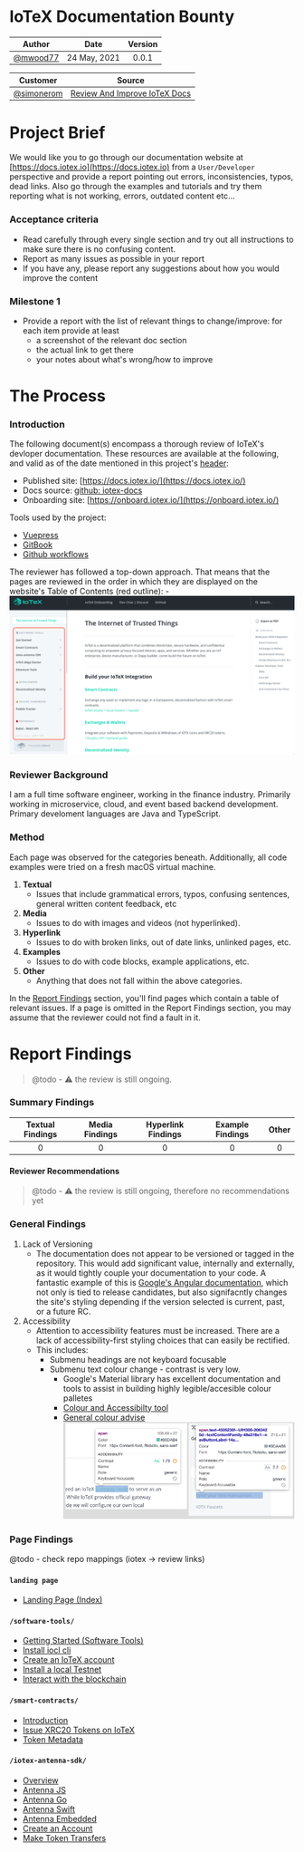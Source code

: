 # IoTeX Documentation Bounty

| Author          | Date           | Version  |
| :-------------: | :------------: | :------: |
| [@mwood77](https://github.com/mwood77) |  24 May, 2021  |  0.0.1   |

| Customer        | Source           |
| :-------------: | :-------------:  | 
| [@simonerom](https://github.com/simonerom) | [Review And Improve IoTeX Docs](https://gitcoin.co/issue/iotexproject/halogrants/32/100025753) |


# Project Brief
We would like you to go through our documentation website at [https://docs.iotex.io](https://docs.iotex.io) from a `User/Developer` perspective and provide a report pointing out errors, inconsistencies, typos, dead links. Also go through the examples and tutorials and try them reporting what is not working, errors, outdated content etc...

### Acceptance criteria
- Read carefully through every single section and try out all instructions to make sure there is no confusing content.
- Report as many issues as possible in your report
- If you have any, please report any suggestions about how you would improve the content

### Milestone 1
- Provide a report with the list of relevant things to change/improve: for each item provide at least
    - a screenshot of the relevant doc section
    - the actual link to get there
    - your notes about what's wrong/how to improve

# The Process
### Introduction
The following document(s) encompass a thorough review of IoTeX's devloper documentation. These resources are available at the following, and valid as of the date mentioned in this project's [header](#iotex-documentation-bounty):
- Published site: [https://docs.iotex.io/](https://docs.iotex.io/)
- Docs source: [github: iotex-docs](https://github.com/iotexproject/iotex-docs)
- Onboarding site: [https://onboard.iotex.io/](https://onboard.iotex.io/)

Tools used by the project:
- [Vuepress](https://vuepress.vuejs.org/config/)
- [GitBook](https://docs.gitbook.com/)
- [Github workflows](https://github.com/iotexproject/iotex-docs/blob/master/.github/workflows/deploy.yml)

The reviewer has followed a top-down approach. That means that the pages are reviewed in the order in which they are displayed on the website's Table of Contents (red outline):
    - ![index page showing ToC](./images/index.jpg)

### Reviewer Background
I am a full time software engineer, working in the finance industry. Primarily working in microservice, cloud, and event based backend development. Primary develoment languages are Java and TypeScript.

### Method
Each page was observed for the categories beneath. Additionally, all code examples were tried on a fresh macOS virtual machine.
1. **Textual**
    - Issues that include grammatical errors, typos, confusing sentences, general written content feedback, etc
1. **Media**
    - Issues to do with images and videos (not hyperlinked).
1. **Hyperlink**
    - Issues to do with broken links, out of date links, unlinked pages, etc.
1. **Examples**
    - Issues to do with code blocks, example applications, etc.
1. **Other**
    -  Anything that does not fall within the above categories.

In the [Report Findings](#report-findings) section, you'll find pages which contain a table of relevant issues. If a page is omitted in the Report Findings section, you may assume that the reviewer could not find a fault in it.

# Report Findings
> @todo - ⚠️ the review is still ongoing. 

### Summary Findings
| Textual Findings  | Media Findings   | Hyperlink Findings  | Example Findings  |  Other  |
| :-------------: | :------------: | :------: |   :------: |  :------: |
| 0               |  0             |  0       |    0       |   0       |

#### Reviewer Recommendations
> @todo - ⚠️ the review is still ongoing, therefore no recommendations yet

### General Findings
1. Lack of Versioning
    - The documentation does not appear to be versioned or tagged in the repository. This would add significant value, internally and externally, as it would tightly couple your documentation to your code. A fantastic example of this is [Google's Angular documentation](https://angular.io/docs), which not only is tied to release candidates, but also signifacntly changes the site's styling depending if the version selected is current, past, or a future RC.
1. Accessibility
    - Attention to accessibility features must be increased. There are a lack of accessibility-first styling choices that can easily be rectified.
    - This includes:
        - Submenu headings are not keyboard focusable
        - Submenu text colour change - contrast is very low.
            - Google's Material library has excellent documentation and tools to assist in building highly legible/accesible colour palletes
            - [Colour and Accessibilty tool](https://material.io/resources/color/#!/?view.left=1&view.right=0&primary.color=6002ee)
            - [General colour advise](https://material.io/design/color/the-color-system.html#color-theme-creation)
        ![0001-accessibility-contrast](images/0001-accessibility-text.png) 
        


### Page Findings

@todo - check repo mappings (iotex -> review links)

#### `landing page`
- [Landing Page (Index)](./pages/1000-index.md)

#### `/software-tools/`
- [Getting Started (Software Tools)](./pages/software-tools/2000-getting-started.md)
- [Install iocl cli](./pages/software-tools/3000-install-ioctl-cli.md)
- [Create an IoTeX account](./pages/software-tools/4000-create-an-iotex-account.md)
- [Install a local Testnet](./pages/software-tools/5000-install-a-local-testnet.md)
- [Interact with the blockchain](./pages/software-tools/6000-interact-with-the-blockchain.md)

#### `/smart-contracts/`
- [Introduction](./pages/smart-contracts/7000-introduction.md)
- [Issue XRC20 Tokens on IoTeX](./pages/smart-contracts/8000-issue-xrc20-tokens-on-iotex.md)
- [Token Metadata](./pages/smart-contracts/9000-token-metadata.md)

#### `/iotex-antenna-sdk/`
- [Overview](./pages/iotex-antenna-sdk/10000-overview.md)
- [Antenna JS](./pages/iotex-antenna-sdk/11000-antenna-js.md)
- [Antenna Go](./pages/iotex-antenna-sdk/12000-antenna-go.md)
- [Antenna Swift](./pages/iotex-antenna-sdk/13000-antenna-swift.md)
- [Antenna Embedded](./pages/iotex-antenna-sdk/14000-antenna-embedded.md)
- [Create an Account](./pages/iotex-antenna-sdk/15000-create-an-account.md)
- [Make Token Transfers](./pages/iotex-antenna-sdk/16000-make-token-transfers.md)